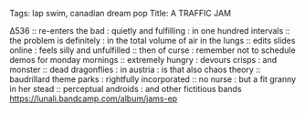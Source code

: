 Tags: lap swim, canadian dream pop
Title: A TRAFFIC JAM 
  
∆536 :: re-enters the bad : quietly and fulfilling : in one hundred intervals :: the problem is definitely : in the total volume of air in the lungs :: edits slides online : feels silly and unfulfilled :: then of curse : remember not to schedule demos for monday mornings :: extremely hungry : devours crisps : and monster :: dead dragonflies : in austria : is that also chaos theory :: baudrillard theme parks : rightfully incorporated :: no nurse : but a fit granny in her stead :: perceptual androids : and other fictitious bands  
<https://lunali.bandcamp.com/album/jams-ep>  
